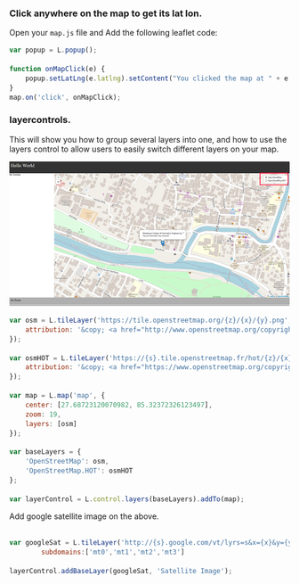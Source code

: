 ### Click anywhere on the map to get its lat lon.

Open your `map.js` file and Add the following leaflet code:

```javascript
var popup = L.popup();

function onMapClick(e) {
	popup.setLatLng(e.latlng).setContent("You clicked the map at " + e.latlng.toString()).openOn(map);
}
map.on('click', onMapClick);
```

### layercontrols.
This will show you how to group several layers into one, and how to use the layers control to allow users to easily switch different layers on your map.

<img src="images/layers Control.png">

```javascript
var osm = L.tileLayer('https://tile.openstreetmap.org/{z}/{x}/{y}.png', {
	attribution: '&copy; <a href="http://www.openstreetmap.org/copyright">OpenStreetMap</a>'
});

var osmHOT = L.tileLayer('https://{s}.tile.openstreetmap.fr/hot/{z}/{x}/{y}.png', {
	attribution: '&copy; <a href="https://www.openstreetmap.org/copyright">OpenStreetMap</a> contributors, Tiles style by <a href="https://www.hotosm.org/" target="_blank">Humanitarian OpenStreetMap Team</a> hosted by <a href="https://openstreetmap.fr/" target="_blank">OpenStreetMap France</a>'
});

var map = L.map('map', {
	center: [27.68723120070982, 85.32372326123497],
	zoom: 19,
	layers: [osm]
});

var baseLayers = {
	'OpenStreetMap': osm,
	'OpenStreetMap.HOT': osmHOT
};

var layerControl = L.control.layers(baseLayers).addTo(map);
```

Add google satellite image on the above.

```javascript

var googleSat = L.tileLayer('http://{s}.google.com/vt/lyrs=s&x={x}&y={y}&z={z}',{
        subdomains:['mt0','mt1','mt2','mt3']

layerControl.addBaseLayer(googleSat, 'Satellite Image');
```
